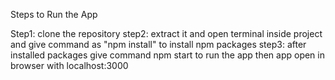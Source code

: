 Steps to Run the App

Step1: clone the repository
step2: extract it and open terminal inside project and give command as "npm install" to install npm packages
step3: after installed packages give command npm start to run the app then app open in browser with localhost:3000
